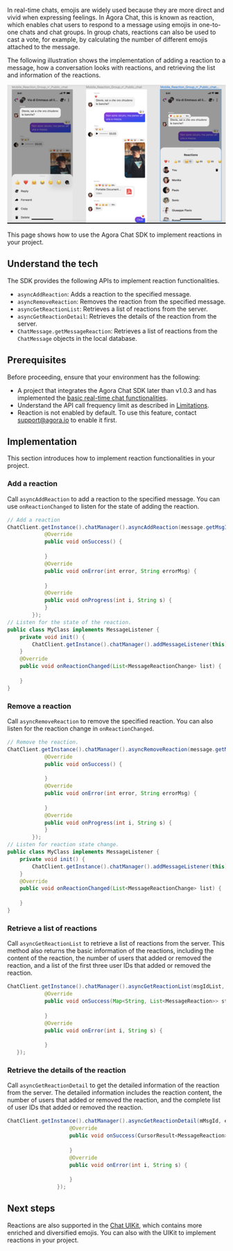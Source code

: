 In real-time chats, emojis are widely used because they are more direct and vivid when expressing feelings. In Agora Chat, this is known as reaction, which enables chat users to respond to a message using emojis in one-to-one chats and chat groups. In group chats, reactions can also be used to cast a vote, for example, by calculating the number of different emojis attached to the message. 

The following illustration shows the implementation of adding a reaction to a message, how a conversation looks with reactions, and retrieving the list and information of the reactions.

![](../images/reaction.png)

This page shows how to use the Agora Chat SDK to implement reactions in your project.

## Understand the tech

The SDK provides the following APIs to implement reaction functionalities.

- `asyncAddReaction`: Adds a reaction to the specified message.
- `asyncRemoveReaction`: Removes the reaction from the specified message.
- `asyncGetReactionList`: Retrieves a list of reactions from the server.
- `asyncGetReactionDetail`: Retrieves the details of the reaction from the server.
- `ChatMessage.getMessageReaction`: Retrieves a list of reactions from the `ChatMessage` objects in the local database.

## Prerequisites

Before proceeding, ensure that your environment has the following:

- A project that integrates the Agora Chat SDK later than v1.0.3 and has implemented the [basic real-time chat functionalities](./agora_chat_get_started_android?platform=Android).
- Understand the API call frequency limit as described in [Limitations](./agora_chat_limitation?platform=Android).
- Reaction is not enabled by default. To use this feature, contact support@agora.io to enable it first.

## Implementation

This section introduces how to implement reaction functionalities in your project.

### Add a reaction

Call `asyncAddReaction` to add a reaction to the specified message. You can use `onReactionChanged` to listen for the state of adding the reaction.

```java
// Add a reaction
ChatClient.getInstance().chatManager().asyncAddReaction(message.getMsgId(), reaction, new CallBack() {
            @Override
            public void onSuccess() {
                
            }
            @Override
            public void onError(int error, String errorMsg) {
              
            }
            @Override
            public void onProgress(int i, String s) {
            }
        });
// Listen for the state of the reaction.
public class MyClass implements MessageListener {
    private void init() {
        ChatClient.getInstance().chatManager().addMessageListener(this);
    }
    @Override
    public void onReactionChanged(List<MessageReactionChange> list) {
       
    }
}
```

### Remove a reaction

Call `asyncRemoveReaction` to remove the specified reaction. You can also listen for the reaction change in `onReactionChanged`.

```java
// Remove the reaction.
ChatClient.getInstance().chatManager().asyncRemoveReaction(message.getMsgId(), reaction, new CallBack() {
            @Override
            public void onSuccess() {
               
            }
            @Override
            public void onError(int error, String errorMsg) {
                
            }
            @Override
            public void onProgress(int i, String s) {
            }
        });
// Listen for reaction state change.
public class MyClass implements MessageListener {
    private void init() {
        ChatClient.getInstance().chatManager().addMessageListener(this);
    }
    @Override
    public void onReactionChanged(List<MessageReactionChange> list) {
      
    }
}
```

### Retrieve a list of reactions

Call `asyncGetReactionList` to retrieve a list of reactions from the server. This method also returns the basic information of the reactions, including the content of the reaction, the number of users that added or removed the reaction, and a list of the first three user IDs that added or removed the reaction.

```java
ChatClient.getInstance().chatManager().asyncGetReactionList(msgIdList, ChatMessage.ChatType.Chat, groupId, new ValueCallBack<Map<String, List<MessageReaction>>>() {
            @Override
            public void onSuccess(Map<String, List<MessageReaction>> stringListMap) {
            
            }
            @Override
            public void onError(int i, String s) {
               
            }
   });
```

### Retrieve the details of the reaction

Call `asyncGetReactionDetail` to get the detailed information of the reaction from the server. The detailed information includes the reaction content, the number of users that added or removed the reaction, and the complete list of user IDs that added or removed the reaction.

```java
ChatClient.getInstance().chatManager().asyncGetReactionDetail(mMsgId, emojiconId, pageCurosr, 30, new ValueCallBack<CursorResult<MessageReaction>>() {
                    @Override
                    public void onSuccess(CursorResult<MessageReaction> messageReactionCursorResult) {
                        
                    }
                    @Override
                    public void onError(int i, String s) {
			
                    }
                });
```

## Next steps

Reactions are also supported in the [Chat UIKit](https://github.com/AgoraIO-Usecase/AgoraChat-UIKit-ios), which contains more enriched and diversified emojis. You can also with the UIKit to implement reactions in your project.
